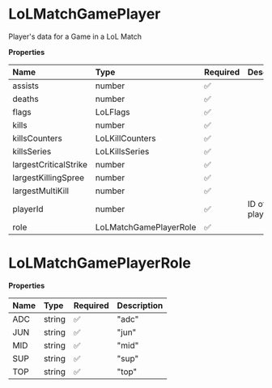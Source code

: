 # LoLMatchGamePlayer

Player's data for a Game in a LoL Match

**Properties**

| Name                  | Type                   | Required | Description      |
| :-------------------- | :--------------------- | :------- | :--------------- |
| assists               | number                 | ✅       |                  |
| deaths                | number                 | ✅       |                  |
| flags                 | LoLFlags               | ✅       |                  |
| kills                 | number                 | ✅       |                  |
| killsCounters         | LoLKillCounters        | ✅       |                  |
| killsSeries           | LoLKillsSeries         | ✅       |                  |
| largestCriticalStrike | number                 | ✅       |                  |
| largestKillingSpree   | number                 | ✅       |                  |
| largestMultiKill      | number                 | ✅       |                  |
| playerId              | number                 | ✅       | ID of the player |
| role                  | LoLMatchGamePlayerRole | ✅       |                  |

# LoLMatchGamePlayerRole

**Properties**

| Name | Type   | Required | Description |
| :--- | :----- | :------- | :---------- |
| ADC  | string | ✅       | "adc"       |
| JUN  | string | ✅       | "jun"       |
| MID  | string | ✅       | "mid"       |
| SUP  | string | ✅       | "sup"       |
| TOP  | string | ✅       | "top"       |

<!-- This file was generated by liblab | https://liblab.com/ -->
